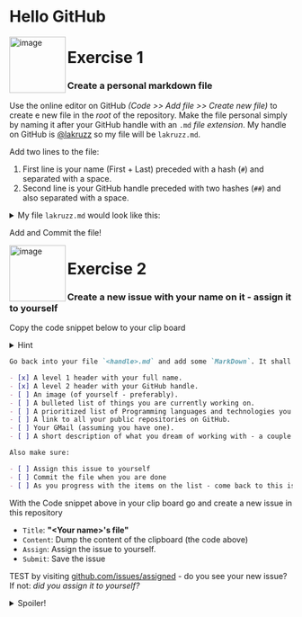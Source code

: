 # Hello GitHub

 

<img width="100" align="left" alt="image" src="https://user-images.githubusercontent.com/155492/219313640-1328aefb-7695-41d2-bbef-5c5ffe6ab079.png">

# Exercise 1

### Create a personal markdown file

Use the online editor on GitHub _(Code >> Add file >> Create new file)_ to create e new file in the _root_ of the repository. Make the file personal simply by naming it after your GitHub handle with an `.md`  _file extension_. My handle on GitHub is [@lakruzz](https://github.com/lakruzz) so my file will be `lakruzz.md`.

Add two lines to the file:

1. First line is your name (First + Last) preceded with a hash (`#`) and separated with a space.
1. Second line is your GitHub handle preceded with two hashes (`##`) and also separated with a space.

<details><summary>My file <code>lakruzz.md</code> would look like this:</summary>
  
---  
```markdown
# Lars Kruse
## lakruzz
```
---
</details>

Add and Commit the file!


<img width="100" align="left" alt="image" src="https://user-images.githubusercontent.com/155492/219313640-1328aefb-7695-41d2-bbef-5c5ffe6ab079.png">

# Exercise 2

### Create a new issue with your name on it - assign it to yourself

Copy the code snippet below to your clip board</b></summary>

<details><summary>Hint</summary>

---
<img width="24" align="left" alt="image" src="https://user-images.githubusercontent.com/155492/219304888-3860501e-c7db-4cac-b2a0-ef2bc427881d.png">

_Notice that when you hover-over the code a copy icon appears in the top-right corner - just click it to copy it to the the clip board._

---
</details>

```markdown
Go back into your file `<handle>.md` and add some `MarkDown`. It shall include:

- [x] A level 1 header with your full name.
- [x] A level 2 header with your GitHub handle.
- [ ] An image (of yourself - preferably).
- [ ] A bulleted list of things you are currently working on.
- [ ] A prioritized list of Programming languages and technologies you wanna work with.
- [ ] A link to all your public repositories on GitHub.
- [ ] Your GMail (assuming you have one).
- [ ] A short description of what you dream of working with - a couple of years from now - when you graduate and enter the labour market as a full-fledged, full-time IT Architect.

Also make sure:

- [ ] Assign this issue to yourself
- [ ] Commit the file when you are done
- [ ] As you progress with the items on the list - come back to this issue and check out the items.

```

With the Code snippet above in your clip board go and create a new issue in this repository

- `Title`: **"&lt;Your name&gt;'s file"**
- `Content`: Dump the content of the clipboard (the code above)
- `Assign`: Assign the issue to yourself.
- `Submit`: Save the issue

TEST by visiting  [github.com/issues/assigned](https://github.com/issues/assigned) - do you see your new issue? If not: _did you assign it to yourself?_



<details><summary>Spoiler!</summary>

---
All you need to learn about (GitHub flavoured) MarkDown is hinted to you in the webpage. 

<img 
  width="782" 
  alt="image" 
  src="https://user-images.githubusercontent.com/155492/215319730-3df5119d-2ec0-4b37-8faf-6686d43eaff9.png">

_All_ the time you spend on practicing and learning MarkDown is _never_ wasted. You will be using it for the rest of your career as a developer!

---
```

